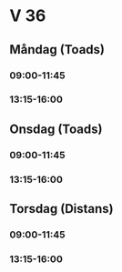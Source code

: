 # V 36
## Måndag (Toads)
### 09:00-11:45
### 13:15-16:00
## Onsdag (Toads)
### 09:00-11:45
### 13:15-16:00
## Torsdag (Distans)
### 09:00-11:45
### 13:15-16:00